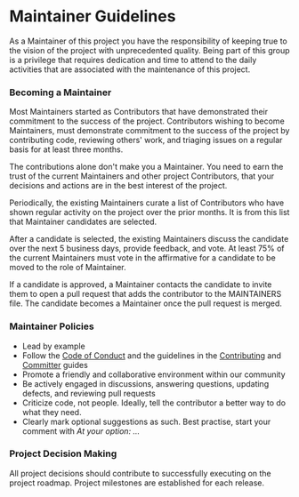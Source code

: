 <!--
Copyright (c) 2020 Dell Inc., or its subsidiaries. All Rights Reserved.

Licensed under the Apache License, Version 2.0 (the "License");
you may not use this file except in compliance with the License.
You may obtain a copy of the License at

    http://www.apache.org/licenses/LICENSE-2.0
-->
# Maintainer Guidelines

As a Maintainer of this project you have the responsibility of keeping true to the vision of the project with unprecedented quality. Being part of this group is a privilege that requires dedication and time to attend to the daily activities that are associated with the maintenance of this project.

### Becoming a Maintainer
Most Maintainers started as Contributors that have demonstrated their commitment to the success of the project. Contributors wishing to become Maintainers, must demonstrate commitment to the success of the project by contributing code, reviewing others' work, and triaging issues on a regular basis for at least three months.

The contributions alone don't make you a Maintainer. You need to earn the trust of the current Maintainers and other project Contributors, that your decisions and actions are in the best interest of the project.

Periodically, the existing Maintainers curate a list of Contributors who have shown regular activity on the project over the prior months. It is from this list that Maintainer candidates are selected.

After a candidate is selected, the existing Maintainers discuss the candidate over the next 5 business days, provide feedback, and vote. At least 75% of the current Maintainers must vote in the affirmative for a candidate to be moved to the role of Maintainer.

If a candidate is approved, a Maintainer contacts the candidate to invite them to open a pull request that adds the contributor to the MAINTAINERS file. The candidate becomes a Maintainer once the pull request is merged.

### Maintainer Policies

*   Lead by example
*   Follow the [Code of Conduct](CODE_OF_CONDUCT.md) and the guidelines in the [Contributing](CONTRIBUTING.md) and [Committer](COMMITTER_GUIDE.md) guides
*   Promote a friendly and collaborative environment within our community
*   Be actively engaged in discussions, answering questions, updating defects, and reviewing pull requests
*   Criticize code, not people. Ideally, tell the contributor a better way to do what they need.
*   Clearly mark optional suggestions as such. Best practise, start your comment with *At your option: …*

### Project Decision Making

All project decisions should contribute to successfully executing on the project roadmap. Project milestones are established for each release. 